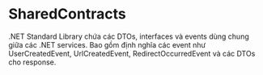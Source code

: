 # SharedContracts

.NET Standard Library chứa các DTOs, interfaces và events dùng chung giữa các .NET services. Bao gồm định nghĩa các event như UserCreatedEvent, UrlCreatedEvent, RedirectOccurredEvent và các DTOs cho response. 